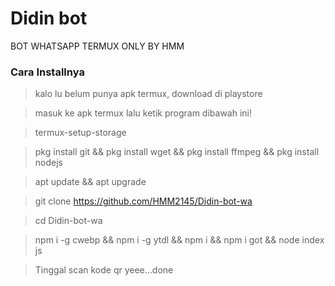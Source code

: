 # Didin bot

BOT WHATSAPP TERMUX ONLY BY HMM

### Cara Installnya
> kalo lu belum punya apk termux, download di playstore

> masuk ke apk termux lalu ketik program dibawah ini!

> termux-setup-storage

> pkg install git && pkg install wget && pkg install ffmpeg && pkg install nodejs

> apt update && apt upgrade

> git clone https://github.com/HMM2145/Didin-bot-wa

> cd Didin-bot-wa

> npm i -g cwebp && npm i -g ytdl && npm i  && npm i got && node index js

> Tinggal scan kode qr yeee...done
```
